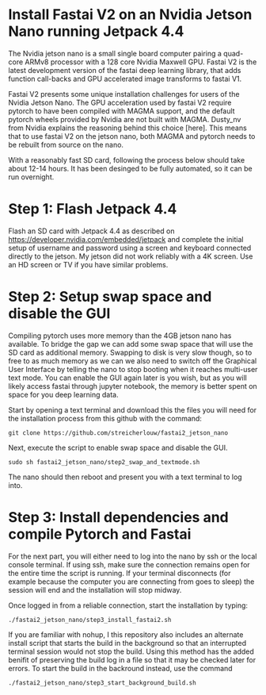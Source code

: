 # Install Fastai V2 on an Nvidia Jetson Nano running Jetpack 4.4

The Nvidia jetson nano is a small single board computer pairing a quad-core ARMv8 processor with a 128 core Nvidia Maxwell GPU. Fastai V2 is the latest development version of the fastai deep learning library, that adds function call-backs and GPU accelerated image transforms to fastai V1.

Fastai V2 presents some unique installation challenges for users of the Nvidia Jetson Nano. The GPU acceleration used by fastai V2 require pytorch to have been compiled with MAGMA support, and the default pytorch wheels provided by Nvidia are not built with MAGMA. Dusty_nv from Nvidia explains the reasoning behind this choice [here]. This means that to use fastai V2 on the jetson nano, both MAGMA and pytorch needs to be rebuilt from source on the nano.

With a reasonably fast SD card, following the process below should take about 12-14 hours. It has been desinged to be fully automated, so it can be run overnight. 

# Step 1: Flash Jetpack 4.4
Flash an SD card with Jetpack 4.4 as described on https://developer.nvidia.com/embedded/jetpack and complete the initial setup of username and password using a screen and keyboard connected directly to the jetson. My jetson did not work reliably with a 4K screen. Use an HD screen or TV if you have similar problems.

# Step 2: Setup swap space and disable the GUI
Compiling pytorch uses more memory than the 4GB jetson nano has available. To bridge the gap we can add some swap space that will use the SD card as additional memory. Swapping to disk is very slow though, so to free to as much memory as we can we also need to switch off the Graphical User Interface by telling the nano to stop booting when it reaches multi-user text mode. You can enable the GUI again later is you wish, but as you will likely access fastai through jupyter notebook, the memory is better spent on space for you deep learning data. 

Start by opening a text terminal and download this the files you will need for the installation process from this github with the command:
```
git clone https://github.com/streicherlouw/fastai2_jetson_nano
```
Next, execute the script to enable swap space and disable the GUI.
```
sudo sh fastai2_jetson_nano/step2_swap_and_textmode.sh
```
The nano should then reboot and present you with a text terminal to log into.

# Step 3: Install dependencies and compile Pytorch and Fastai
For the next part, you will either need to log into the nano by ssh or the local console terminal. If using ssh, make sure the connection remains open for the entire time the script is running. If your terminal disconnects (for example because the computer you are connecting from goes to sleep) the  session will end and the installation will stop midway.

Once logged in from a reliable connection, start the installation by typing: 
```
./fastai2_jetson_nano/step3_install_fastai2.sh
```
If you are familiar with nohup, I this repository also includes an alternate install script that starts the build in the background so that an interrupted terminal session would not stop the build. Using this method has the added benifit of preserving the build log in a file so that it may be checked later for errors. To start the build in the backround instead, use the command
```
./fastai2_jetson_nano/step3_start_background_build.sh
```

